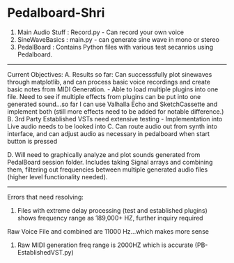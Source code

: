 # Pedalboard-Shri
1.  Main Audio Stuff : Record.py - Can record your own voice
2.  SineWaveBasics : main.py - can generate sine wave in mono or stereo
3.  PedalBoard : Contains Python files with various test secanrios using Pedalboard.


----------------

Current Objectives:
A.  Results so far: Can successsfully plot sinewaves through matplotlib, and can process basic voice recordings and create basic notes from MIDI Generation.
	- Able to load multiple plugins into one file. Need to see if multiple effects from plugins can be put into one generated sound...so far I can use Valhalla Echo and SketchCassette and implement both (still more effects need to be added for notable difference.)
B.  3rd Party Established VSTs need extensive testing - Implementation into Live audio needs to be looked into
C.  Can route audio out from synth into interface, and can adjust audio as necessary in pedalboard when start button is pressed

D. Will need to graphically analyze and plot sounds generated from PedalBoard session folder. Includes taking Signal arrays and combining them, filtering out frequencies between multiple generated audio files (higher level functionality needed).


---------------

Errors that need resolving:

1. Files with extreme delay processing (test and established plugins) shows frequency range as 189,000+ HZ, further inquiry required

Raw Voice File and combined are 11000 Hz...which makes more sense

1. Raw MIDI generation freq range is 2000HZ which is accurate (PB-EstablishedVST.py)
